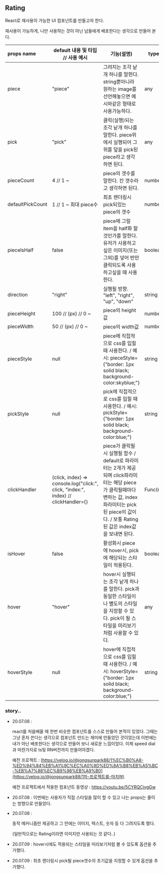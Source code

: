  ## Rating

React로 재사용이 가능한 UI 컴포넌트를 만들고자 한다.

재사용이 가능하게, 나만 사용하는 것이  아닌 남들에게 배포한다는 생각으로 만들어 본다.  



| props name       | default 내용 및 타입 // 사용 예시                            | 기능(설명)                                                   | type    |
| :--------------- | ------------------------------------------------------------ | ------------------------------------------------------------ | ------- |
| piece            | "piece"                                                      | 그려지는 조각 낱개 하나를 말한다. string뿐아니라 원하는 image를 선언해놓으면 예시와같은 형태로 사용가능하다. | any     |
| pick             | "pick"                                                       | 클릭(실행)되는 조각 낱개 하나를 말한다. piece위에서 실행되어 그 위를 덮을 pick된 piece라고 생각하면 된다. | any     |
| pieceCount       | 4 // 1 ~                                                     | piece의 갯수를 말한다. 칸 갯수라고 생각하면 된다.            | number  |
| defaultPickCount | 1 // 1 ~ 최대 piece수                                        | 최초 랜더링시 pick되있는 piece의 갯수                        | number  |
| pieceIsHalf      | false                                                        | piece에 그릴 item을 half화 할 것인가를 말한다. 유저가 사용하고싶은 이미지(또는 그외)를 넣어 반만 클릭되도록 사용하고싶을 때 사용한다. | boolean |
| direction        | "right"                                                      | 실행될 방향. "left", "right", "up", "down"                   | string  |
| pieceHeight      | 100 // (px) // 0 ~                                           | piece의 height값                                             | number  |
| pieceWidth       | 50 // (px) // 0 ~                                            | piece의 width값                                              | number  |
| pieceStyle       | null                                                         | piece에 직접적으로 css를 입힐 때 사용한다. / 예시: pieceStyle={"border: 1px solid black; background-color:skyblue;"} | string  |
| pickStyle        | null                                                         | pick에 직접적으로 css를 입힐 때 사용한다. / 예시: pickStyle={"border: 1px solid black; background-color:blue;"} | string  |
| clickHandler     | (click, index) => console.log("click:", click, "index:", index) // clickHandler={} | piece가 클릭될시 실행될 함수 / default로 파라미터는 2개가 제공되며 click파라미터는 해당 piece가 클릭될때마다 변하는 값, index파라미터는 pick된 piece의 값이다. / 보통 Rating된 값은 index값을 보내면 된다. | Func(n) |
| isHover          | false                                                        | 활성화시 piece에 hover시, pick에 해당되는 스타일이 적용된다. | boolean |
| hover            | "hover"                                                      | hover시 실행되는 조각 낱개 하나를 말한다. pick과 동일한 스타일이나 별도의 스타일을 지정할 수 있다. pick이 될 스타일을 미리보기 처럼 사용할 수 있다. | any     |
| hoverStyle       | null                                                         | hover에 직접적으로 css를 입힐 때 사용한다. / 예시: hoverStyle={"border: 1px solid black; background-color:blue;"} | string  |




### story..

- 20.07.08 :

  react를 처음배울 때 한번 비슷한 컴포넌트를 스스로 만들어 본적이 있었다. 그때는 그냥 혼자 쓴다는 생각으로 컴포넌트 만드는 재미에 만들었던 것이었는데 이번에는 내가 아닌 배포한다는 생각으로 만들어 보니 새로운 느낌이었다. 이제 speed dial과 마찬가지로 ts및 RN버전까지 만들어야겠다.

  예전 프로젝트 : [https://velog.io/@jongsunpark88/1%EC%B0%A8-%ED%94%84%EB%A1%9C%EC%A0%9D%ED%8A%B8%EB%A5%BC-%EB%A7%88%EC%B9%98%EB%A9%B0](https://velog.io/@jongsunpark88/1차-프로젝트를-마치며)
  
  예전 프로젝트에서 적용한 컴포넌트 동영상 : https://youtu.be/5CYRQCjvgGw



-  20.07.08 : 이번에는 사용자가 직접 스타일을 많이 할 수 있고 나는 props는 줄이는 방향으로 만들었다.

- 20.07.08 : 

  동작 메커니즘만 제공하고 그 안에는 이미지, 텍스트, 숫자 등 다 그려지도록 했다.

  (일반적으로는 Rating이라면 이미지만 사용되는 것 같다..)



-  20.07.09 : hover시에도 적용되는 스타일을 미리보기처럼 볼 수 있도록 옵션을 추가했다. 
- 20.07.09 : 최초 렌더링시 pick될 piece갯수의 초기값을 지정할 수 있게 옵션을 추가했다.